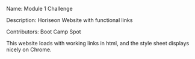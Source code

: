 Name: Module 1 Challenge

Description: Horiseon Website with functional links

Contributors: Boot Camp Spot

This website loads with working links in html, and the style sheet displays nicely on Chrome.
